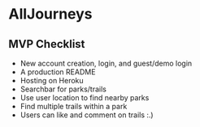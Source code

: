 # AllJourneys

## MVP Checklist
* New account creation, login, and guest/demo login
* A production README 
* Hosting on Heroku
* Searchbar for parks/trails
* Use user location to find nearby parks
* Find multiple trails within a park
* Users can like and comment on trails 
:.)